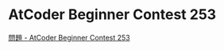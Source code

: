 AtCoder Beginner Contest 253
===

[問題 - AtCoder Beginner Contest 253](https://atcoder.jp/contests/abc253/tasks)
